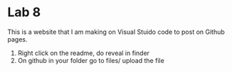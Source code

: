 # Lab 8 #

This is a website that I am making on Visual Stuido code to post on Github pages. 

1. Right click on the readme, do reveal in finder
2. On github in your folder go to files/ upload the file